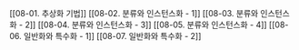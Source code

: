 [[08-01. 추상화 기법]]
[[08-02. 분류와 인스턴스화 - 1]]
[[08-03. 분류와 인스턴스화 - 2]]
[[08-04. 분류와 인스턴스화 - 3]]
[[08-05. 분류와 인스턴스화 - 4]]
[[08-06. 일반화와 특수화 - 1]]
[[08-07. 일반화와 특수화 - 2]]